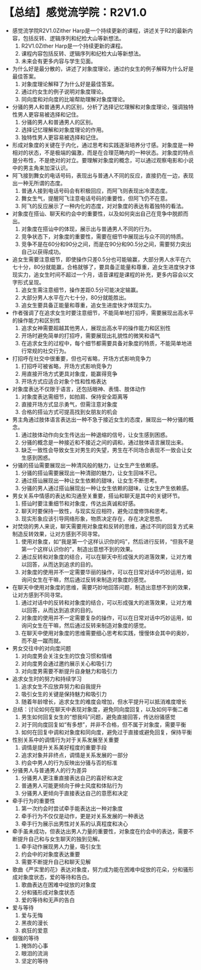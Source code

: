 # 【总结】感觉流学院：R2V1.0

-   感觉流学院R2V1.0Zither Harp是一个持续更新的课程，讲述关于R2的最新内容，包括反转、逻辑序列和纪检大山等新想法。
    1.  R2V1.0Zither Harp是一个持续更新的课程。
    2.  课程内容包括反转、逻辑序列和纪检大山等新想法。
    3.  未来会有更多内容与学生见面。
-   为什么好是最分散的，讲述了对象度理论，通过约女生的例子解释为什么好是最佳答案。
    1.  对象度理论解释了为什么好是最佳答案。
    2.  通过约女生的例子说明对象度理论。
    3.  同向度和对向度的比喻帮助理解对象度理论。
-   分骚的男人和普通男人的区别，分析了选择记忆理解和对象度理论，强调独特性男人更容易被选择和记住。
    1.  分骚的男人和普通男人的区别。
    2.  选择记忆理解和对象度理论的作用。
    3.  独特性男人更容易被选择和记住。
-   形成对象度的关键在于内化，通过思考和实践逐渐培养分寸感。对象度是一种相对的状态，不是极端的偏激，而是在合理范畴内的一种状态。对象度的特点是分布性，不是绝对的对立。要理解对象度的概念，可以通过观察电影和小说中的男主角来加深认识。
-   阿飞接到舞女的电话号码，表现出与普通人不同的反应，直接扔在一边，表现出一种无所谓的态度。
    1.  普通人接到电话号码会有积极回应，而阿飞则表现出冷漠态度。
    2.  舞女生气，提醒阿飞注意电话号码的重要性，但阿飞仍不在意。
    3.  阿飞的反应展示了一种内化的态度，对对象度的表达有着独特的看法。
-   对象度在搭讪、聊天和约会中的重要性，以及如何突出自己在竞争中脱颜而出。
    1.  对象度在搭讪中的体现，展示出与普通男人不同的行为。
    2.  竞争状态下，对象度的重要性，需要在细节中展现出与众不同的特质。
    3.  竞争不是在60分和90分之间，而是在90分和90.5分之间，需要努力突出自己以获得成功。
-   追女生需要注意细节，即使操作只差0.5分也可能输赢，大部分男人水平在六七十分，80分就能赢，合格就够了，要具备正能量和尊重，追女生进度快才体现实力，追女生时间不超过一个月，语音课程是课程的补充，更多内容会以文字形式呈现。 
    1.  追女生需注意细节，操作差距0.5分可能决定输赢。
    2.  大部分男人水平在六七十分，80分就能胜出。
    3.  追女生要具备正能量和尊重，追女生进度快才体现实力。
-   作者强调了在追求女生时要注意细节，不能简单地打招呼，需要展现出高水平的操作能力和区别性
    1.  追求女神需要超越其他男人，展现出高水平的操作能力和区别性
    2.  开场时避免简单的打招呼，需要展现出礼貌性的微笑和语气
    3.  在追求女生的过程中，每个细节都需要具备对象度的特质，不能简单地进行常规的社交行为。
-   打招呼在社交中很重要，但也可省略，开场方式影响竞争力
    1.  打招呼可被省略，开场方式影响竞争力
    2.  用直接开场方式更具对象度，能赢得竞争
    3.  开场方式应适合对象个性和性格表达
-   对象度表达不仅限于语言，还包括眼神、表情、肢体动作
    1.  对象度表达需细节，如拍肩、保持安全距离等
    2.  直接开场方式显示勇气，但需注意对象度
    3.  合格的搭讪方式可提高找到女朋友的机会
-   男主角通过肢体语言表达出一种不急于接近女生的态度，展现出一种分骚的概念。
    1.  通过肢体动作向女生传达出一种退缩的信号，让女生感到困惑。
    2.  分骚的概念是一种接近和不接近之间的调和，通过肢体语言展现出来。
    3.  缺乏一致性会导致女生对男生的失望，男生在不同场合表现不一致会让女生感到困惑。
-   分骚的搭讪需要展现出一种清风般的魅力，让女生产生依赖感。
    1.  分骚的搭讪需要展现出一种清甜的魅力，让女生回味不已。
    2.  通过搭讪展现出一种让女生依赖的甜味，让女生不断思考。
    3.  分骚的男人通过搭讪展现出一种让女生依赖的甜味，让女生产生依赖感。
-   男女关系中情感的表达和沟通至关重要，搭讪和聊天是其中的关键环节。
    1.  搭讪时要注重细节和对象度，传达出真诚和好感。
    2.  聊天时要保持一致性，与现实反应相符，避免过度修饰和思考。
    3.  现实形象应该引导网络形象，物质决定存在，存在决定思想。
-   对焚烧的男人来说，聊天需要用对象度和反转的思维，通过不同的回复方式来制造反转效果，让对方感到不同寻常。
    1.  使用对象度，如“我是第一个这样认识你的吗”，然后进行反转，“但我不是第一个这样认识你的”，制造出意想不到的效果。
    2.  通过反转和对象度的结合，可以在聊天中形成强大的进落效果，让对方难以回答，从而达到追求的目的。
    3.  对象度的使用并不一定需要华丽的操作，可以在日常对话中巧妙运用，如询问女生在干嘛，然后通过反转来制造对象度的感觉。
-   在聊天中使用对象度的思维，需要巧妙地回答问题，制造出意想不到的效果，让对方感到不同寻常。
    1.  通过对话中的反转和对象度的结合，可以形成强大的进落效果，让对方难以回答，从而达到追求的目的。
    2.  对象度的使用并不一定需要复杂的操作，可以在日常对话中巧妙运用，如询问女生在干嘛，然后通过反转来制造对象度的感觉。
    3.  在聊天中使用对象度的思维需要细心思考和实践，慢慢体会其中的奥妙，而不是一蹴而就。
-   男女交往中的对向度问题
    1.  对向度男会关注女生的饮食习惯和情绪
    2.  对向度男会通过邀约展示关心和吸引力
    3.  对向度男需要不断提升自身魅力和吸引力
-   追求女生时的努力和持续学习
    1.  追求女生不应放弃努力和自我提升
    2.  吸引女生的关键是保持魅力和吸引力
    3.  随着年龄增长，追求女生的难度会增加，但水平提升可以抵消难度增长
-   总结：讨论如何在聊天中表现对象度，避免同向度回复，以及如何平衡二者
    1.  男生如何回复女生的“想我吗”问题，避免直接回答，传达纷骚感觉
    2.  对于同向度回复如“有多想”，并非不合格，但不属于对象度，需要平衡
    3.  如何在回复中调和对象度和同向度，避免过于直接或避免回复，保持平衡
-   性别关系中的调情行为对于关系发展至关重要
    1.  调情是提升关系美好程度的重要手段
    2.  追求对象并非终点，调情是关系发展的一部分
    3.  约会中男人的行为反映出分骚与否的标准
-   分骚男人与普通男人的行为差异
    1.  分骚男人更注重直接表达自己的喜好和决定
    2.  普通男人可能更倾向于绅士风度和体贴行为
    3.  分骚男人更倾向于直接表达自己的意愿和决定
-   牵手行为的重要性
    1.  第一次约会时尝试牵手能表达出一种对象度
    2.  牵手行为不仅仅是动作，更是对关系发展的一种表达
    3.  牵手行为展示出男性对关系的认真程度和决心
-   牵手虽未成功，但表达出男人力量的重要性，对象度在约会中的表达，需要不断提升自己和与女生聊天的独到见解。
    1.  牵手动作展现男人力量，吸引女生
    2.  约会中的对象度表达重要
    3.  需要不断提升自己和聊天见解
-   歌曲《严实里的花》表达对象度，努力成为能在困难中绽放的花朵，分和骚形成对象度状态，爱的等待和告白。
    1.  歌曲表达在困难中绽放的对象度
    2.  分和骚形成对象度状态
    3.  爱的等待和无声的告白
-   爱与等待
    1.  爱与无悔
    2.  黑夜的漫长
    3.  疯狂的爱意
-   倔强的等待
    1.  掩饰的心事
    2.  眼泪的流淌
    3.  坚定的等待